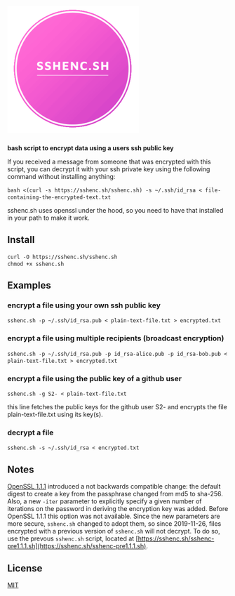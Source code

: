 # ![sshenc.sh](logo.png)

**bash script to encrypt data using a users ssh public key**

If you received a message from someone that was encrypted with this script, you can decrypt it with your ssh private key using the following command without installing anything:
```
bash <(curl -s https://sshenc.sh/sshenc.sh) -s ~/.ssh/id_rsa < file-containing-the-encrypted-text.txt
```
sshenc.sh uses openssl under the hood, so you need to have that installed in your path to make it work.

## Install
```
curl -O https://sshenc.sh/sshenc.sh
chmod +x sshenc.sh
```

## Examples

### encrypt a file using your own ssh public key
```
sshenc.sh -p ~/.ssh/id_rsa.pub < plain-text-file.txt > encrypted.txt
```

### encrypt a file using multiple recipients (broadcast encryption)
```
sshenc.sh -p ~/.ssh/id_rsa.pub -p id_rsa-alice.pub -p id_rsa-bob.pub < plain-text-file.txt > encrypted.txt
```

### encrypt a file using the public key of a github user
```
sshenc.sh -g S2- < plain-text-file.txt
```
this line fetches the public keys for the github user S2- and encrypts the file plain-text-file.txt using its key(s).

### decrypt a file
```
sshenc.sh -s ~/.ssh/id_rsa < encrypted.txt
```

## Notes
[OpenSSL 1.1.1](https://www.openssl.org/docs/man1.1.1/man1/openssl-enc.html) introduced a not backwards compatible change: the default digest to create a key from the passphrase changed from md5 to sha-256.
Also, a new `-iter` parameter to explicitly specify a given number of iterations on the password in deriving the encryption key was added.
Before OpenSSL 1.1.1 this option was not available.
Since the new parameters are more secure, `sshenc.sh` changed to adopt them, so since 2019-11-26, files encrypted with a previous version of `sshenc.sh` will not decrypt.
To do so, use the prevous `sshenc.sh` script, located at [https://sshenc.sh/sshenc-pre1.1.1.sh](https://sshenc.sh/sshenc-pre1.1.1.sh).

## License
[MIT](https://opensource.org/licenses/MIT)
